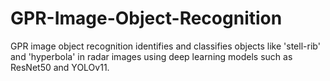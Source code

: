 # GPR-Image-Object-Recognition
GPR image object recognition identifies and classifies objects like 'stell-rib' and 'hyperbola' in radar images using deep learning models such as ResNet50 and YOLOv11.
